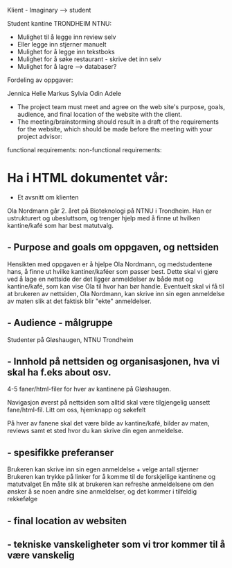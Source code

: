 Klient - Imaginary --> student 


Student kantine TRONDHEIM NTNU: 
- Mulighet til å legge inn review selv 
- Eller legge inn stjerner manuelt 
- Mulighet for å legge inn tekstboks 
- Mulighet for å søke restaurant - skrive det inn selv 
- Mulighet for å lagre --> databaser? 

Fordeling av oppgaver:

Jennica
Helle
Markus
Sylvia
Odin
Adele


- The project team must meet and agree on the web site's purpose, goals, audience, and
final location of the website with the client.
- The meeting/brainstorming should result in a draft of the requirements for the website, which
should be made before the meeting with your project advisor:

 functional requirements:
 non-functional requirements:

# Ha i HTML dokumentet vår: 
 - Et avsnitt om klienten 

Ola Nordmann går 2. året på Bioteknologi på NTNU i Trondheim. Han er ustrukturert og ubesluttsom, og trenger hjelp med 
å finne ut hvilken kantine/kafé som har best matutvalg. 

## - Purpose and goals om oppgaven, og nettsiden 

Hensikten med oppgaven er å hjelpe Ola Nordmann, og medstudentene hans, å finne ut hvilke kantiner/kaféer som 
passer best. Dette skal vi gjøre ved å lage en nettside der det ligger anmeldelser av både mat og kantine/kafé, 
som kan vise Ola til hvor han bør handle. Eventuelt skal vi få til at brukeren av nettsiden, Ola Nordmann, 
kan skrive inn sin egen anmeldelse av maten slik at det faktisk blir "ekte" anmeldelser. 

## - Audience - målgruppe 

Studenter på Gløshaugen, NTNU Trondheim

## - Innhold på nettsiden og organisasjonen, hva vi skal ha f.eks about osv. 

4-5 faner/html-filer for hver av kantinene på Gløshaugen. 

Navigasjon øverst på nettsiden som alltid skal være tilgjengelig uansett fane/html-fil. 
Litt om oss, hjemknapp og søkefelt

På hver av fanene skal det være bilde av kantine/kafé, bilder av maten, reviews samt
et sted hvor du kan skrive din egen anmeldelse. 

## - spesifikke preferanser 

Brukeren kan skrive inn sin egen anmeldelse + velge antall stjerner
Brukeren kan trykke på linker for å komme til de forskjellige kantinene og matutvalget
En måte slik at brukeren kan refreshe anmeldelsene om den ønsker å se noen andre sine anmeldelser, og det kommer i tilfeldig rekkefølge



## - final location av websiten 
## - tekniske vanskeligheter som vi tror kommer til å være vanskelig 
